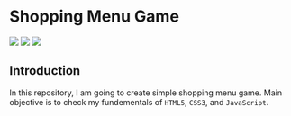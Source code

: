 # Shopping Menu Game 
![](https://img.shields.io/badge/JavaScript-F7DF1E?logo=JavaScript&logoColor=black)&nbsp;![](https://img.shields.io/badge/HTML5-E34F26?style=flat-square&logo=HTML5&logoColor=white)&nbsp;![](https://img.shields.io/badge/CSS3-1572B6?style=flat-square&logo=CSS3&logoColor=white)

## Introduction 
In this repository, I am going to create simple shopping menu game. Main objective is to check my fundementals of `HTML5`, `CSS3`, and `JavaScript`.
